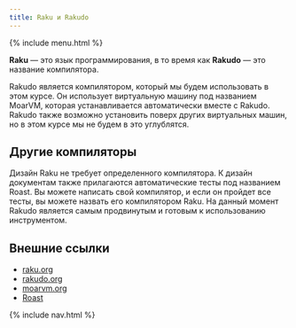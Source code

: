 ```yaml
---
title: Raku и Rakudo
---
```


{% include menu.html %}

**Raku** — это язык программирования, в то время как **Rakudo** — это название компилятора.

Rakudo является компилятором, который мы будем использовать в этом курсе. Он использует
виртуальную машину под названием MoarVM, которая устанавливается автоматически вместе
с Rakudo. Rakudo также возможно установить поверх других виртуальных машин, но в этом
курсе мы не будем в это углублятся.

## Другие компиляторы

Дизайн Raku не требует определенного компилятора. К дизайн документам также прилагаются
автоматические тесты под названием Roast. Вы можете написать свой компилятор, и если
он пройдет все тесты, вы можете назвать его компилятором Raku. На данный момент
Rakudo является самым продвинутым и готовым к использованию инструментом.

## Внешние ссылки

* [raku.org](https://raku.org)
* [rakudo.org](https://rakudo.org)
* [moarvm.org](https://moarvm.org)
* [Roast](https://github.com/Raku/roast)

{% include nav.html %}
